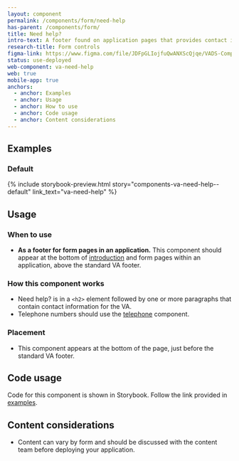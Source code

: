 ```yaml
---
layout: component
permalink: /components/form/need-help
has-parent: /components/form/
title: Need help?
intro-text: A footer found on application pages that provides contact information for the VA.
research-title: Form controls
figma-link: https://www.figma.com/file/JDFpGLIojfuQwANXScQjqe/VADS-Component-Examples?type=design&node-id=1372%3A86293&mode=design&t=h9BoxMWwcHe2DhUd-1
status: use-deployed
web-component: va-need-help
web: true
mobile-app: true
anchors:
  - anchor: Examples
  - anchor: Usage
  - anchor: How to use
  - anchor: Code usage
  - anchor: Content considerations
---
```


## Examples

### Default

{% include storybook-preview.html story="components-va-need-help--default" link_text="va-need-help" %}

## Usage

### When to use

* **As a footer for form pages in an application.** This component should appear at the bottom of [introduction]({{site.baseurl}}/templates/forms/introduction) and form pages within an application, above the standard VA footer.

### How this component works

* Need help? is in a `<h2>` element followed by one or more paragraphs that contain contact information for the VA.
* Telephone numbers should use the [telephone]({{site.baseurl}}/components/telephone) component.

### Placement

* This component appears at the bottom of the page, just before the standard VA footer.

## Code usage

Code for this component is shown in Storybook. Follow the link provided in [examples](#examples).

## Content considerations

* Content can vary by form and should be discussed with the content team before deploying your application.
